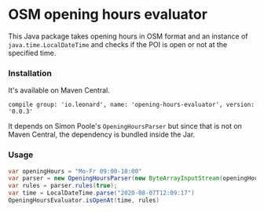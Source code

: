 # OSM opening hours evaluator

This Java package takes opening hours in OSM format and an instance of `java.time.LocalDateTime` and checks
if the POI is open or not at the specified time.

### Installation

It's available on Maven Central.

```
compile group: 'io.leonard', name: 'opening-hours-evaluator', version: '0.0.3'
```
It depends on Simon Poole's `OpeningHoursParser` but since that is not on Maven Central, the dependency is bundled 
inside the Jar.

### Usage

```java
var openingHours = "Mo-Fr 09:00-18:00"
var parser = new OpeningHoursParser(new ByteArrayInputStream(openingHours.getBytes()));
var rules = parser.rules(true);
var time = LocalDateTime.parse("2020-08-07T12:09:17")
OpeningHoursEvaluator.isOpenAt(time, rules)
```



